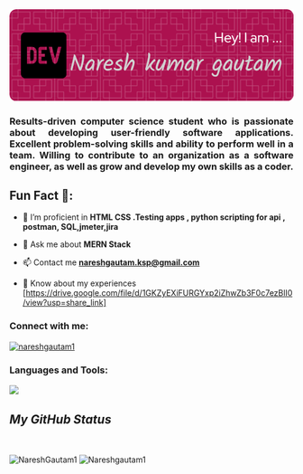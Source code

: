 <img src ="https://raw.githubusercontent.com/Nareshgautam1/Nareshgautam1/main/github-header-image.png" />
<h3 align="justify">Results-driven computer science student who is passionate about developing user-friendly software
applications. Excellent problem-solving skills and ability to perform well in a team. Willing to contribute
to an organization as a software engineer, as well as grow and develop my own skills as a coder.</h3>

<!-- <p align="left"> <img src="https://komarev.com/ghpvc/?username=shubham0709&label=Profile%20views&color=0e75b6&style=flat" alt="Nareshgautam1" /> </p> -->

<!-- <p align="left"> <a href="https://twitter.com/shubham_barore" target="blank"><img src="https://img.shields.io/twitter/follow/shubham_barore?logo=twitter&style=for-the-badge" alt="Nareshgautam1" /></a> </p> -->

## Fun Fact 🎈:

- 🌱 I’m proficient in <b> HTML CSS .Testing apps , python scripting for api , postman, SQL,jmeter,jira </b>

<!-- - 👨‍💻 All of my projects are available at [https://shubham-barore.netlify.app/](https://shubham-barore.netlify.app/) -->

- 💬 Ask me about <b>MERN Stack</b>

- 📫 Contact me **nareshgautam.ksp@gmail.com**

- 📄 Know about my experiences [https://drive.google.com/file/d/1GKZyEXiFURGYxp2iZhwZb3F0c7ezBlI0/view?usp=share_link]

<!-- <p align="center"> -->
<!--   <a href="https://github.com/ryo-ma/github-profile-trophy"><img width="100%" src="https://github-profile-trophy.vercel.app/?username=shubham0709" alt="shubham0709" /></a> -->
<!-- </p> -->

<h3 align="left">Connect with me:</h3>
<p align="left">
<!-- <a href="https://twitter.com/shubham_barore" target="blank"><img align="center" src="https://raw.githubusercontent.com/rahuldkjain/github-profile-readme-generator/master/src/images/icons/Social/twitter.svg" alt="shubham_barore" height="30" width="40" /></a> -->
<a href="https://github.com/Nareshgautam1" target="blank"><img align="center" src="https://raw.githubusercontent.com/rahuldkjain/github-profile-readme-generator/master/src/images/icons/Social/linked-in-alt.svg" alt="nareshgautam1" height="30" width="40" /></a>
<!-- <a href="https://instagram.com/shubhambarore" target="blank"><img align="center" src="https://raw.githubusercontent.com/rahuldkjain/github-profile-readme-generator/master/src/images/icons/Social/instagram.svg" alt="shubhambarore" height="30" width="40" /></a> -->
<!-- <a href="https://www.codechef.com/users/shubham0709" target="blank"><img align="center" src="https://cdn.jsdelivr.net/npm/simple-icons@3.1.0/icons/codechef.svg" alt="shubham0709" height="30" width="40" /></a> -->
<!-- <a href="https://www.hackerrank.com/shubhambarore" target="blank"><img align="center" src="https://raw.githubusercontent.com/rahuldkjain/github-profile-readme-generator/master/src/images/icons/Social/hackerrank.svg" alt="shubhambarore" height="30" width="40" /></a> -->
<!-- <a href="https://www.leetcode.com/shubham07barore" target="blank"><img align="center" src="https://raw.githubusercontent.com/rahuldkjain/github-profile-readme-generator/master/src/images/icons/Social/leet-code.svg" alt="shubham07barore" height="30" width="40" /></a> -->
<!-- <a href="https://auth.geeksforgeeks.org/user/shubham07barore" target="blank"><img align="center" src="https://raw.githubusercontent.com/rahuldkjain/github-profile-readme-generator/master/src/images/icons/Social/geeks-for-geeks.svg" alt="shubham07barore" height="30" width="40" /></a> -->
</p>

<h3 align="left">Languages and Tools:</h3>
<img src="https://user-images.githubusercontent.com/82999542/132934744-131c1891-4a4f-4e88-a64a-36720ad7470b.png" />

<h2><i>My GitHub Status</i></h2>
<br>

<p>
    <img align="center" src="https://github-readme-stats.vercel.app/api?username=Naresh_kumar&show_icons=true&include_all_commits=true&count_private=true&hide=issues,contribs&border_radius=0&locale=en&theme=dark" alt="NareshGautam1" height="139" />
    <img align="center" src="https://github-readme-stats.vercel.app/api/top-langs/?username=Naresh_kumar&layout=compact&hide=Shell&border_radius=0&theme=dark" alt="Nareshgautam1" height="139" />
</p>

<!-- <a href="https://github.com/shubham0709/github-readme-activity-graph"><img alt="shubhambarore's Activity Graph" src="https://activity-graph.herokuapp.com/graph?username=shubham0709&bg_color=0D1117&color=5BCDEC&line=5BCDEC&point=FFFFFF&hide_border=true" /></a>
<br/> -->

